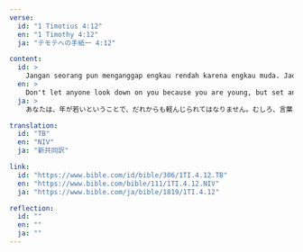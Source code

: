```yaml
---
verse:
  id: "1 Timotius 4:12"
  en: "1 Timothy 4:12"
  ja: "テモテへの手紙一 4:12"

content:
  id: >
    Jangan seorang pun menganggap engkau rendah karena engkau muda. Jadilah teladan bagi orang-orang percaya, dalam perkataanmu, dalam tingkah lakumu, dalam kasihmu, dalam kesetiaanmu dan dalam kesucianmu.
  en: >
    Don't let anyone look down on you because you are young, but set an example for the believers in speech, in conduct, in love, in faith and in purity.
  ja: >
    あなたは、年が若いということで、だれからも軽んじられてはなりません。むしろ、言葉、行動、愛、信仰、純潔の点で、信じる人々の模範となりなさい。

translation:
  id: "TB"
  en: "NIV"
  ja: "新共同訳"

link:
  id: "https://www.bible.com/id/bible/306/1TI.4.12.TB"
  en: "https://www.bible.com/bible/111/1TI.4.12.NIV"
  ja: "https://www.bible.com/ja/bible/1819/1TI.4.12"

reflection:
  id: ""
  en: ""
  ja: ""
---
```

